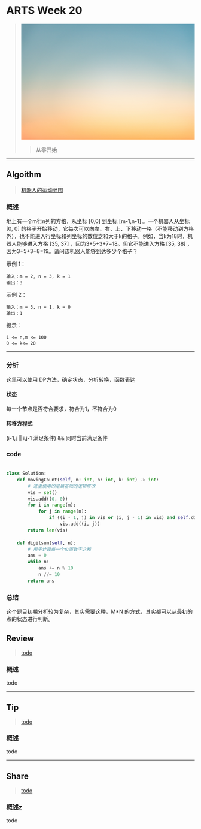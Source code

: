# ARTS Week 20

> ![](https://github.com/Carmenliukang/ARTS/blob/master/image/40/douglas-rivera-_oQH-2lv6Cw-unsplash.jpg)
>> 从零开始

***

## Algoithm

> [机器人的运动范围](https://leetcode-cn.com/problems/ji-qi-ren-de-yun-dong-fan-wei-lcof)

### 概述

地上有一个m行n列的方格，从坐标 [0,0] 到坐标 [m-1,n-1] 。一个机器人从坐标 [0, 0]
的格子开始移动，它每次可以向左、右、上、下移动一格（不能移动到方格外），也不能进入行坐标和列坐标的数位之和大于k的格子。例如，当k为18时，机器人能够进入方格 [35, 37] ，因为3+5+3+7=18。但它不能进入方格 [35, 38]
，因为3+5+3+8=19。请问该机器人能够到达多少个格子？

示例 1：

    输入：m = 2, n = 3, k = 1
    输出：3

示例 2：

    输入：m = 3, n = 1, k = 0
    输出：1

提示：

    1 <= n,m <= 100
    0 <= k<= 20

***

### 分析

这里可以使用 DP方法，确定状态，分析转换，函数表达

#### 状态

每一个节点是否符合要求，符合为1，不符合为0

#### 转移方程式

(i-1,j || i,j-1 满足条件) && 同时当前满足条件

### code

```python

class Solution:
    def movingCount(self, m: int, n: int, k: int) -> int:
        # 这里使用的是最基础的逻辑修改
        vis = set()
        vis.add((0, 0))
        for i in range(m):
            for j in range(n):
                if ((i - 1, j) in vis or (i, j - 1) in vis) and self.digitsum(i) + self.digitsum(j) <= k:
                    vis.add((i, j))
        return len(vis)

    def digitsum(self, n):
        # 用于计算每一个位置数字之和
        ans = 0
        while n:
            ans += n % 10
            n //= 10
        return ans
```

### 总结

这个题目初期分析较为复杂，其实需要这种，M*N 的方式，其实都可以从最初的点的状态进行判断。

## Review

> [todo](todo)

### 概述

todo

***

## Tip

> [todo](todo)

### 概述

todo

***

## Share

> [todo](todo)

### 概述z

todo